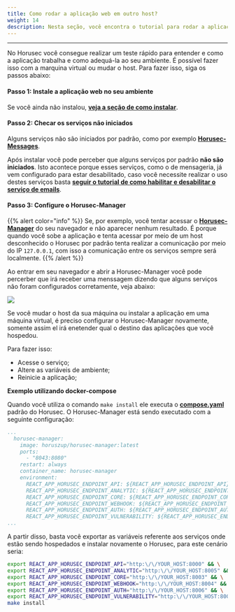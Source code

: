 ```yaml
---
title: Como rodar a aplicação web em outro host?
weight: 14
description: Nesta seção, você encontra o tutorial para rodar a aplicação web do Horusec em uma máquina virtual
---
```


---
 
No Horusec você consegue realizar um teste rápido para entender e como a aplicação trabalha e como adequá-la ao seu ambiente. É possível fazer isso com a marquina virtual ou mudar o host. Para fazer isso, siga os passos abaixo:

#### **Passo 1: Instale a aplicação web no seu ambiente**
Se você ainda não instalou, [**veja a seção de como instalar**](/docs/pt-br/web/installation). 

#### **Passo 2: Checar os serviços não iniciados**
Alguns serviços não são iniciados por padrão, como por exemplo [**Horusec-Messages**](/docs/pt-br/web/services/messages).

Após instalar você pode perceber que alguns serviços por padrão **não são iniciados**. Isto acontece porque esses serviços, como o de mensageria, já vem configurado para estar desabilitado, caso você necessite realizar o uso destes serviços basta [**seguir o tutorial de como habilitar e desabilitar o serviço de emails**](/docs/pt-br/tutorials/how-to-enable-disable-messaging-service).

#### **Passo 3: Configure o Horusec-Manager**

{{% alert color="info" %}}
Se, por exemplo, você tentar acessar o [**Horusec-Manager**](/docs/pt-br/web/services/manager) do seu navegador e não aparecer nenhum resultado. É porque quando você sobe a aplicação e tenta acessar por meio de um host desconhecido o Horusec por padrão tenta realizar a comunicação por meio do IP `127.0.0.1`, com isso a comunicação entre os serviços sempre será localmente.
{{% /alert %}}

Ao entrar em seu navegador e abrir a Horusec-Manager você pode percerber que irá receber uma menssagem dizendo que alguns serviços não foram configurados corretamente, veja abaixo:

![](/docs/ptbr/tutorials/how-to-run-the-web-application-on-other-host/0-message-not-setup-host.png)


Se você mudar o host da sua máquina ou instalar a aplicação em uma máquina virtual, é preciso configurar o Horusec-Manager novamente, somente assim el irá enetender qual o destino das aplicações que você hospedou. 

Para fazer isso:
- Acesse o serviço;
- Altere as variáveis de ambiente;
- Reinicie a aplicação;


**Exemplo utilizando docker-compose**

Quando você utiliza o comando `make install` ele executa o [**compose.yaml**](https://github.com/ZupIT/horusec-platform/blob/master/deployments/compose/compose.yaml) padrão do Horusec. 
O Horusec-Manager está sendo executado com a seguinte configuração: 

```yaml
...
  horusec-manager:
    image: horuszup/horusec-manager:latest
    ports:
      - "8043:8080"
    restart: always
    container_name: horusec-manager
    environment:
      REACT_APP_HORUSEC_ENDPOINT_API: ${REACT_APP_HORUSEC_ENDPOINT_API}
      REACT_APP_HORUSEC_ENDPOINT_ANALYTIC: ${REACT_APP_HORUSEC_ENDPOINT_ANALYTIC}
      REACT_APP_HORUSEC_ENDPOINT_CORE: ${REACT_APP_HORUSEC_ENDPOINT_CORE}
      REACT_APP_HORUSEC_ENDPOINT_WEBHOOK: ${REACT_APP_HORUSEC_ENDPOINT_WEBHOOK}
      REACT_APP_HORUSEC_ENDPOINT_AUTH: ${REACT_APP_HORUSEC_ENDPOINT_AUTH}
      REACT_APP_HORUSEC_ENDPOINT_VULNERABILITY: ${REACT_APP_HORUSEC_ENDPOINT_VULNERABILITY}
...
```

A partir disso, basta você exportar as variáveis referente aos serviços onde estão sendo hospedados e instalar novamente o Horusec, para este cenário seria:

```bash
export REACT_APP_HORUSEC_ENDPOINT_API="http:\/\/YOUR_HOST:8000" && \
export REACT_APP_HORUSEC_ENDPOINT_ANALYTIC="http:\/\/YOUR_HOST:8005" && \
export REACT_APP_HORUSEC_ENDPOINT_CORE="http:\/\/YOUR_HOST:8003" && \
export REACT_APP_HORUSEC_ENDPOINT_WEBHOOK="http:\/\/YOUR_HOST:8004" && \
export REACT_APP_HORUSEC_ENDPOINT_AUTH="http:\/\/YOUR_HOST:8006" && \
export REACT_APP_HORUSEC_ENDPOINT_VULNERABILITY="http:\/\/YOUR_HOST:8001" && \
make install
```
